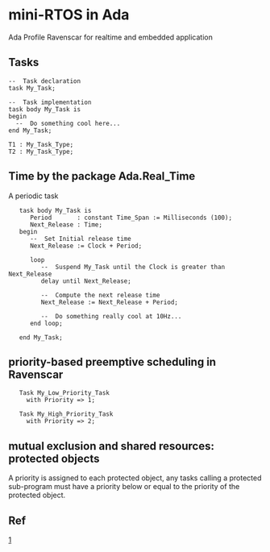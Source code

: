 # mini-RTOS in Ada

Ada Profile Ravenscar for realtime and embedded application

## Tasks

```
--  Task declaration
task My_Task;
```

```
--  Task implementation
task body My_Task is
begin
  --  Do something cool here...
end My_Task;
```

```
T1 : My_Task_Type;
T2 : My_Task_Type;
```

## Time by the package Ada.Real_Time

A periodic task

```
   task body My_Task is
      Period       : constant Time_Span := Milliseconds (100);
      Next_Release : Time;
   begin
      --  Set Initial release time
      Next_Release := Clock + Period;

      loop
         --  Suspend My_Task until the Clock is greater than Next_Release
         delay until Next_Release;

         --  Compute the next release time
         Next_Release := Next_Release + Period;
         
         --  Do something really cool at 10Hz...
      end loop;

   end My_Task;
```

## priority-based preemptive scheduling in Ravenscar

```
   Task My_Low_Priority_Task
     with Priority => 1;

   Task My_High_Priority_Task
     with Priority => 2;
```

## mutual exclusion and shared resources: protected objects

A priority is assigned to each protected object, any tasks calling a protected sub-program must have a priority below or equal to the priority of the protected object.




## Ref

[1](https://blog.adacore.com/theres-a-mini-rtos-in-my-language)

